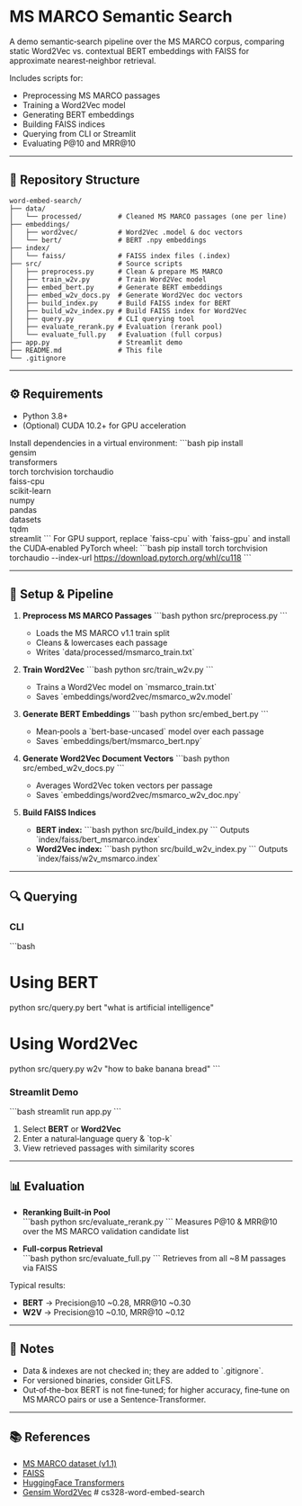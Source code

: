 # MS MARCO Semantic Search
A demo semantic‑search pipeline over the MS MARCO corpus, comparing static Word2Vec vs. contextual BERT embeddings with FAISS for approximate nearest‑neighbor retrieval.

Includes scripts for:
- Preprocessing MS MARCO passages
- Training a Word2Vec model
- Generating BERT embeddings
- Building FAISS indices
- Querying from CLI or Streamlit
- Evaluating P@10 and MRR@10

---

## 📂 Repository Structure
```
word-embed-search/
├── data/
│   └── processed/         # Cleaned MS MARCO passages (one per line)
├── embeddings/
│   ├── word2vec/          # Word2Vec .model & doc vectors
│   └── bert/              # BERT .npy embeddings
├── index/
│   └── faiss/             # FAISS index files (.index)
├── src/                   # Source scripts
│   ├── preprocess.py      # Clean & prepare MS MARCO
│   ├── train_w2v.py       # Train Word2Vec model
│   ├── embed_bert.py      # Generate BERT embeddings
│   ├── embed_w2v_docs.py  # Generate Word2Vec doc vectors
│   ├── build_index.py     # Build FAISS index for BERT
│   ├── build_w2v_index.py # Build FAISS index for Word2Vec
│   ├── query.py           # CLI querying tool
│   ├── evaluate_rerank.py # Evaluation (rerank pool)
│   └── evaluate_full.py   # Evaluation (full corpus)
├── app.py                 # Streamlit demo
├── README.md              # This file
└── .gitignore
```

---

## ⚙️ Requirements
- Python 3.8+
- (Optional) CUDA 10.2+ for GPU acceleration

Install dependencies in a virtual environment:
\`\`\`bash
pip install \
  gensim \
  transformers \
  torch torchvision torchaudio \
  faiss-cpu \
  scikit-learn \
  numpy \
  pandas \
  datasets \
  tqdm \
  streamlit
\`\`\`
For GPU support, replace \`faiss-cpu\` with \`faiss-gpu\` and install the CUDA‑enabled PyTorch wheel:
\`\`\`bash
pip install torch torchvision torchaudio --index-url https://download.pytorch.org/whl/cu118
\`\`\`

---

## 🚀 Setup & Pipeline

1. **Preprocess MS MARCO Passages**
   \`\`\`bash
   python src/preprocess.py
   \`\`\`
   - Loads the MS MARCO v1.1 train split  
   - Cleans & lowercases each passage  
   - Writes \`data/processed/msmarco_train.txt\`

2. **Train Word2Vec**
   \`\`\`bash
   python src/train_w2v.py
   \`\`\`
   - Trains a Word2Vec model on \`msmarco_train.txt\`  
   - Saves \`embeddings/word2vec/msmarco_w2v.model\`

3. **Generate BERT Embeddings**
   \`\`\`bash
   python src/embed_bert.py
   \`\`\`
   - Mean‑pools a \`bert-base-uncased\` model over each passage  
   - Saves \`embeddings/bert/msmarco_bert.npy\`

4. **Generate Word2Vec Document Vectors**
   \`\`\`bash
   python src/embed_w2v_docs.py
   \`\`\`
   - Averages Word2Vec token vectors per passage  
   - Saves \`embeddings/word2vec/msmarco_w2v_doc.npy\`

5. **Build FAISS Indices**
   - **BERT index:**
     \`\`\`bash
     python src/build_index.py
     \`\`\`
     Outputs \`index/faiss/bert_msmarco.index\`  
   - **Word2Vec index:**
     \`\`\`bash
     python src/build_w2v_index.py
     \`\`\`
     Outputs \`index/faiss/w2v_msmarco.index\`

---

## 🔍 Querying

### CLI
\`\`\`bash
# Using BERT
python src/query.py bert "what is artificial intelligence"

# Using Word2Vec
python src/query.py w2v "how to bake banana bread"
\`\`\`

### Streamlit Demo
\`\`\`bash
streamlit run app.py
\`\`\`
1. Select **BERT** or **Word2Vec**  
2. Enter a natural‑language query & \`top-k\`  
3. View retrieved passages with similarity scores  

---

## 📊 Evaluation
- **Reranking Built‑in Pool**  
  \`\`\`bash
  python src/evaluate_rerank.py
  \`\`\`
  Measures P@10 & MRR@10 over the MS MARCO validation candidate list

- **Full‑corpus Retrieval**  
  \`\`\`bash
  python src/evaluate_full.py
  \`\`\`
  Retrieves from all ~8 M passages via FAISS

Typical results:
- **BERT** → Precision@10 ~0.28, MRR@10 ~0.30  
- **W2V** → Precision@10 ~0.10, MRR@10 ~0.12  

---

## 📝 Notes
- Data & indexes are not checked in; they are added to \`.gitignore\`.  
- For versioned binaries, consider Git LFS.  
- Out‑of‑the-box BERT is not fine‑tuned; for higher accuracy, fine‑tune on MS MARCO pairs or use a Sentence‑Transformer.

---

## 📚 References
- [MS MARCO dataset (v1.1)](https://microsoft.github.io/msmarco/)  
- [FAISS](https://github.com/facebookresearch/faiss)  
- [HuggingFace Transformers](https://github.com/huggingface/transformers)  
- [Gensim Word2Vec](https://radimrehurek.com/gensim/models/word2vec.html)
#   c s 3 2 8 - w o r d - e m b e d - s e a r c h  
 